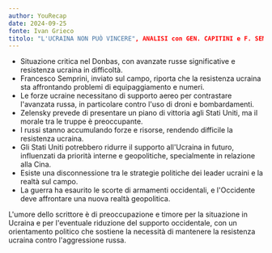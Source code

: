 ```yaml
---
author: YouRecap
date: 2024-09-25
fonte: Ivan Grieco
titolo: "L'UCRAINA NON PUÒ VINCERE", ANALISI con GEN. CAPITINI e F. SEMPRINI dal DONBASS
---
```


- Situazione critica nel Donbas, con avanzate russe significative e resistenza ucraina in difficoltà.
- Francesco Semprini, inviato sul campo, riporta che la resistenza ucraina sta affrontando problemi di equipaggiamento e numeri.
- Le forze ucraine necessitano di supporto aereo per contrastare l'avanzata russa, in particolare contro l'uso di droni e bombardamenti.
- Zelensky prevede di presentare un piano di vittoria agli Stati Uniti, ma il morale tra le truppe è preoccupante.
- I russi stanno accumulando forze e risorse, rendendo difficile la resistenza ucraina.
- Gli Stati Uniti potrebbero ridurre il supporto all'Ucraina in futuro, influenzati da priorità interne e geopolitiche, specialmente in relazione alla Cina.
- Esiste una disconnessione tra le strategie politiche dei leader ucraini e la realtà sul campo.
- La guerra ha esaurito le scorte di armamenti occidentali, e l'Occidente deve affrontare una nuova realtà geopolitica.

L'umore dello scrittore è di preoccupazione e timore per la situazione in Ucraina e per l'eventuale riduzione del supporto occidentale, con un orientamento politico che sostiene la necessità di mantenere la resistenza ucraina contro l'aggressione russa.
